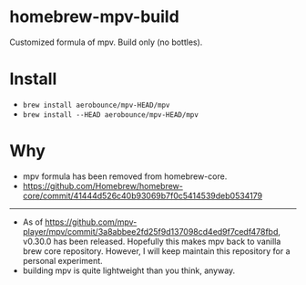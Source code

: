 # homebrew-mpv-build
Customized formula of mpv. Build only (no bottles).

# Install
- `brew install aerobounce/mpv-HEAD/mpv`
- `brew install --HEAD aerobounce/mpv-HEAD/mpv`

# Why
- mpv formula has been removed from homebrew-core.
- https://github.com/Homebrew/homebrew-core/commit/41444d526c40b93069b7f0c5414539deb0534179

----

- As of https://github.com/mpv-player/mpv/commit/3a8abbee2fd25f9d137098cd4ed9f7cedf478fbd, v0.30.0 has been released. Hopefully this makes mpv back to vanilla brew core repository. However, I will keep maintain this repository for a personal experiment.
- building mpv is quite lightweight than you think, anyway.
